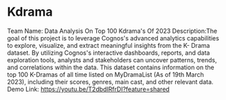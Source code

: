 # Kdrama
Team Name: Data Analysis On Top 100 Kdrama's Of 2023
Description:The goal of this project is to leverage Cognos's advanced analytics capabilities to explore, visualize, and extract meaningful insights from the K- Drama dataset. By utilizing Cognos's interactive dashboards, reports, and data exploration tools, analysts and stakeholders can uncover patterns, trends, and correlations within the data. This dataset contains information on the top 100 K-Dramas of all time listed on MyDramaList (As of 19th March 2023), including their scores, genres, main cast, and other relevant data.
Demo Link: https://youtu.be/T2dbdIRfrDI?feature=shared
